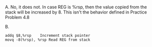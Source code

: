 A. No, it does not.
In case REG is %rsp, then the value copied from the stack will be increased by 8. This isn't the behavior defined in Practice Problem 4.8

B.
```
addq $8,%rsp	Increment stack pointer
movq -8(%rsp), %rsp	Read REG from stack
```